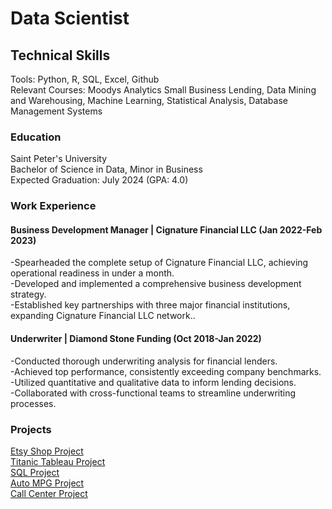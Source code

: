 # Data Scientist

## Technical Skills
Tools: Python, R, SQL, Excel, Github  
Relevant Courses: Moodys Analytics Small Business Lending, Data Mining and Warehousing, Machine Learning, Statistical Analysis, Database Management Systems

### Education
Saint Peter's University    
Bachelor of Science in Data, Minor in Business  
Expected Graduation: July 2024 (GPA: 4.0) 


### Work Experience
#### Business Development Manager | Cignature Financial LLC (Jan 2022-Feb 2023)
-Spearheaded the complete setup of Cignature Financial LLC, achieving operational readiness in under a month.  
-Developed and implemented a comprehensive business development strategy.  
-Established key partnerships with three major financial institutions, expanding Cignature Financial LLC network..  

#### Underwriter | Diamond Stone Funding (Oct 2018-Jan 2022)
-Conducted thorough underwriting analysis for financial lenders.  
-Achieved top performance, consistently exceeding company benchmarks.  
-Utilized quantitative and qualitative data to inform lending decisions.  
-Collaborated with cross-functional teams to streamline underwriting processes.  
  

### Projects  
[Etsy Shop Project](https://github.com/Rweissman7/Etsy_data)  
[Titanic Tableau Project](https://github.com/Rweissman7/Titanic-Dataset)  
[SQL Project](mysql_Finalproject.ipynb)  
[Auto MPG Project](Auto%20MPG%20Project.R)  
[Call Center Project](Call%20Center%20Project.R)   

